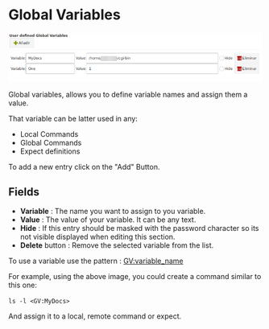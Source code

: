 # Global Variables

![](images/gv1.png)

Global variables, allows you to define variable names and assign them a value.

That variable can be latter used in any:

+ Local Commands
+ Global Commands
+ Expect definitions

To add a new entry click on the "Add" Button.

## Fields

+ __Variable__ : The name you want to assign to you variable.
+ __Value__ : The value of your variable. It can be any text.
+ __Hide__ : If this entry should be masked with the password character so its not visible displayed when editing this section.
+ __Delete__ button : Remove the selected variable from the list.

To use a variable use the pattern : <GV:variable_name>

For example, using the above image, you could create a command similar to this one:

`ls -l <GV:MyDocs>`

And assign it to a local, remote command or expect.


